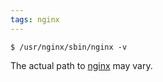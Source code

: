 ```yaml
---
tags: nginx
---
```


```shell
$ /usr/nginx/sbin/nginx -v
```

The actual path to [nginx](/wiki/nginx) may vary.
